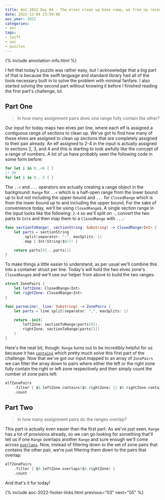 ```yaml
---
title: AoC 2022 Day 04 - The elves clean up base camp, we free up resources
date: 2022-12-04 23:59:00
aoc_year: 2022
categories:
- aoc
tags:
- swift
- aoc
- puzzles
---
```


{% include annotation-info.html %}

I felt that today's puzzle was rather easy, but I acknowledge that a big part of that is because the swift language and standard library had all of the tools necessary built in to solve the problem with minimal fanfare. I also started solving the second part without knowing it before I finished reading the first part's challenge, lol.

## Part One
> In how many assignment pairs does one range fully contain the other?

Our input for today maps two elves per line, where each elf is assigned a contiguous range of sections to clean up. We've got to find how many of these elves are assigned to clean up sections that are completely assigned to their pair already. An elf assigned to 2-4 in the input is actually assigned to sections 2, 3, and 4 and this is starting to look awfully like the concept of a range of numbers. A lot of us have probably seen the following code in some form before:

```swift
for let i in 0..<6 { }
// OR
for let i in 0...5 { }
```

The `..<` and `...` operators are actually creating a range object in the background: `Range` for `..<` which is a half-open range from the lower bound up to but not including the upper-bound and `...` for `ClosedRange` which is from the lower bound up to and including the upper bound. For the sake of convenience today, we'll be using `ClosedRange`s. A single section range in the input looks like the following: `2-4` so we'll split on `-`, convert the two parts to `Int`s and then map them to a `ClosedRange` with `...`:

```swift
func sectionToRange(_ sectionString: Substring) -> ClosedRange<Int> {
    let parts = sectionString
        .split(separator: "-", maxSplits: 1)
        .map { Int(String($0))! }

    return parts[0]...parts[1]
}
```

To make things a little easier to understand, as per usual we'll combine this into a container struct per line. Today's will hold the two elves zone's `ClosedRange`s and we'll use our helper from above to build the two ranges:

```swift
struct ZonePairs {
    let leftZone: ClosedRange<Int>
    let rightZone: ClosedRange<Int>
}

func parseLine(_ line: Substring) -> ZonePairs {
    let parts = line.split(separator: ",", maxSplits: 1)

    return .init(
        leftZone: sectionToRange(parts[0]),
        rightZone: sectionToRange(parts[1])
    )
}
```

Here's the neat bit, though: `Range` turns out to be incredibly helpful for us because it has [`contains`](https://developer.apple.com/documentation/swift/range/contains%28_:%29) which pretty much solve this first part of the challenge. Now that we've got our input mapped to an array of `ZonePairs` we can filter the array down to pairs where either the left or the right zone fully contain the right or left zone respectively and then simply count the number of zone pairs left:

```swift
elfZonePairs
    .filter { $0.leftZone.contains($0.rightZone) || $0.rightZone.contains($0.leftZone) }
    .count
```

## Part Two
> In how many assignment pairs do the ranges overlap?

This part is actually even easier than the first part. As we've just seen, `Range` has a lot of provisions already, so we can go looking for something that'll tell us if one `Range` overlaps another `Range` and sure enough we'll come across [`overlaps`](https://developer.apple.com/documentation/swift/range/overlaps%28_:%29-7osha). Now, instead of filtering down to the set of zone pairs that contains the other pair, we're just filtering them down to the pairs that overlap:

```swift
elfZonePairs
    .filter { $0.leftZone.overlaps($0.rightZone) }
    .count
```

And that's it for today!

{% include aoc-2022-footer-links.html previous="03" next="05" %}
